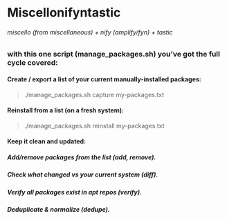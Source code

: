 # Miscellonifyntastic
###### miscello (from miscellaneous) + nify (amplify/fyn) + tastic

### with this one script (manage_packages.sh) you’ve got the full cycle covered:

#### Create / export a list of your current manually-installed packages:

> ./manage_packages.sh capture my-packages.txt


#### Reinstall from a list (on a fresh system):

> ./manage_packages.sh reinstall my-packages.txt


#### Keep it clean and updated:

##### Add/remove packages from the list (add, remove).

##### Check what changed vs your current system (diff).

##### Verify all packages exist in apt repos (verify).

##### Deduplicate & normalize (dedupe).